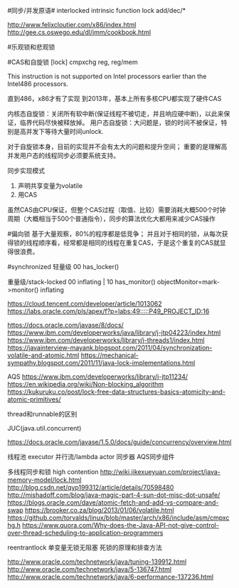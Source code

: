 #同步/并发原语#
interlocked
intrinsic function
lock add/dec/*

http://www.felixcloutier.com/x86/index.html
http://gee.cs.oswego.edu/dl/jmm/cookbook.html

#乐观锁和悲观锁


#CAS和自旋锁
[lock] cmpxchg reg, reg/mem

This instruction is not supported on Intel processors earlier than the Intel486 processors.

直到486，x86才有了实现
到2013年，基本上所有多核CPU都实现了硬件CAS

内核态自旋锁：关闭所有软中断(保证线程不被切走，并且响应硬中断)，以此来保证，临界代码尽快被释放掉。
用户态自旋锁：大问题是，锁的时间不被保证，特别是高并发下等待大量时间unlock.

对于自旋锁本身，目前的实现并不会有太大的问题和提升空间；
重要的是理解高并发用户态的线程同步必须要系统支持。

同步实现模式
1. 声明共享变量为volatile
2. 用CAS

虽然CAS由CPU保证，但整个CAS过程（取值、比较）需要消耗大概500个时钟周期（大概相当于500个普通指令），同步的算法优化大都用来减少CAS操作

#偏向锁
基于大量观察，80%的程序都是低竞争；
并且对于相同的锁，从每次获得锁的线程顺序看，经常都是相同的线程在重复CAS，于是这个重复的CAS就显得很浪费。


#synchronized
轻量级 
00 has_locker()


重量级/stack-locked
00 inflating
|
10 has_monitor()
objectMonitor=mark->monitor()
inflating


https://cloud.tencent.com/developer/article/1013062
https://labs.oracle.com/pls/apex/f?p=labs:49:::::P49_PROJECT_ID:16

https://docs.oracle.com/javase/8/docs/
https://www.ibm.com/developerworks/java/library/j-jtp04223/index.html
https://www.ibm.com/developerworks/library/j-threads1/index.html
https://javainterview-mayank.blogspot.com/2011/04/synchronization-volatile-and-atomic.html
https://mechanical-sympathy.blogspot.com/2011/11/java-lock-implementations.html

AQS
https://www.ibm.com/developerworks/library/j-jtp11234/
https://en.wikipedia.org/wiki/Non-blocking_algorithm
https://kukuruku.co/post/lock-free-data-structures-basics-atomicity-and-atomic-primitives/


thread和runnable的区别

JUC(java.util.concurrent)

https://docs.oracle.com/javase/1.5.0/docs/guide/concurrency/overview.html

线程池
executor
并行流/lambda
actor
同步器
AQS同步组件



多线程同步和锁
high contention
http://wiki.jikexueyuan.com/project/java-memory-model/lock.html
http://blog.csdn.net/qyp199312/article/details/70598480
http://mishadoff.com/blog/java-magic-part-4-sun-dot-misc-dot-unsafe/
https://blogs.oracle.com/dave/atomic-fetch-and-add-vs-compare-and-swap
https://brooker.co.za/blog/2013/01/06/volatile.html
https://github.com/torvalds/linux/blob/master/arch/x86/include/asm/cmpxchg.h
https://www.quora.com/Why-does-the-Java-API-not-give-control-over-thread-scheduling-to-application-programmers

reentrantlock
单变量无锁无阻塞
死锁的原理和排查方法

http://www.oracle.com/technetwork/java/tuning-139912.html
http://www.oracle.com/technetwork/java/5-136747.html
http://www.oracle.com/technetwork/java/6-performance-137236.html
